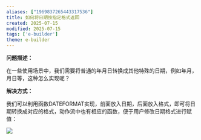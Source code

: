 ```yaml
---
aliases: ["1969837265443317536"]
title: 如何将日期按指定格式返回
created: 2025-07-15
modified: 2025-07-15
tags: ['e-builder']
theme: e-builder
---
```


**问题描述：**

在一些使用场景中，我们需要将普通的年月日转换成其他特殊的日期，例如年月，月日等，这种怎么实现呢？

**解决方式：**

我们可以利用函数DATEFORMAT实现，前面放入日期，后面放入格式，即可将日期转换成对应的格式，动作流中也有相应的函数，便于用户修改日期格式进行赋值：

![](dc4f7d9b31d5a6b61dd2b80ec9550c98.jpg)